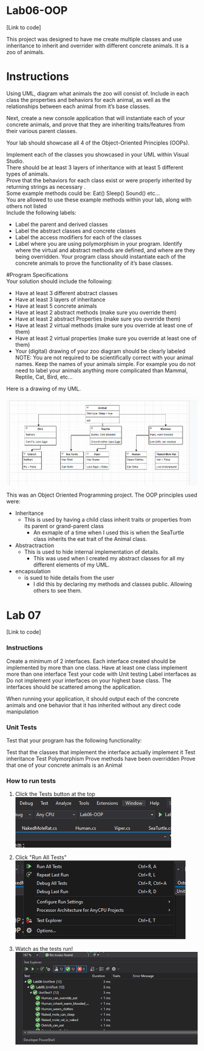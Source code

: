 # Lab06-OOP
[Link to code]

This project was designed to have me create multiple classes and use inheritance to inherit and overrider with different concrete animals. 
It is a zoo of animals. 

# Instructions
Using UML, diagram what animals the zoo will consist of. Include in each class the properties and behaviors for each animal, as well as the relationships between each animal from it’s base classes.

Next, create a new console application that will instantiate each of your concrete animals, and prove that they are inheriting traits/features from their various parent classes.

Your lab should showcase all 4 of the Object-Oriented Principles (OOPs).

Implement each of the classes you showcased in your UML within Visual Studio.  
There should be at least 3 layers of inheritance with at least 5 different types of animals.  
Prove that the behaviors for each class exist or were properly inherited by returning strings as necessary .  
Some example methods could be: Eat() Sleep() Sound() etc…  
You are allowed to use these example methods within your lab, along with others not listed  
Include the following labels:  
- Label the parent and derived classes  
- Label the abstract classes and concrete classes
- Label the access modifiers for each of the classes
- Label where you are using polymorphism in your program. Identify where the virtual and abstract methods are defined, and where are they being overridden.
Your program class should instantiate each of the concrete animals to prove the functionality of it’s base classes.

#Program Specifications  
Your solution should include the following:

- Have at least 3 different abstract classes
- Have at least 3 layers of inheritance
- Have at least 5 concrete animals
- Have at least 2 abstract methods (make sure you override them)
- Have at least 2 abstract Properties (make sure you override them)
- Have at least 2 virtual methods (make sure you override at least one of them)
- Have at least 2 virtual properties (make sure you override at least one of them)
- Your (digital) drawing of your zoo diagram should be clearly labeled  
NOTE: You are not required to be scientifically correct with your animal names. Keep the names of your animals simple. For example you do not need to label your animals anything more complicated than Mammal, Reptile, Cat, Bird, etc…

Here is a drawing of my UML. 

![Picture Demo](assests/Capture.PNG)  


This was an Object Oriented Programming project. The OOP principles used were:
- Inheritance 
    - This is used by having a child class inherit traits or properties from its parent or grand-parent class
        - An exmaple of a time when I used this is when the SeaTurtle class inherits the eat trait of the Animal class.
- Abstractraction
    - This is used to hide internal implementation of details. 
        - This was used when I created my abstract classes for all my different elements of my UML.
- encapsulation
    -   is sued to hide details from the user
        - I did this by declaring my methods and classes public. Allowing others to see them. 



# Lab 07

[Link to code]

### Instructions  
Create a minimum of 2 interfaces.
Each interface created should be implemented by more than one class.
Have at least one class implement more than one interface
Test your code with Unit testing
Label interfaces as <interface>
Do not implement your interfaces on your highest base class. The interfaces should be scattered among the application.

When running your application, it should output each of the concrete animals and one behavior that it has inherited without any direct code manipulation


### Unit Tests  
Test that your program has the following functionality:

Test that the classes that implement the interface actually implement it
Test inheritance
Test Polymorphism
Prove methods have been overridden
Prove that one of your concrete animals is an Animal


### How to run tests

1. Click the Tests button at the top  
![Step 1](assests/WT1.PNG "Whiteboard")

2. Click "Run All Tests"  
![Step 2](assests/WT2.PNG "Whiteboard")  

3. Watch as the tests run!  
![Step 1](assests/WT3.PNG "Whiteboard")
